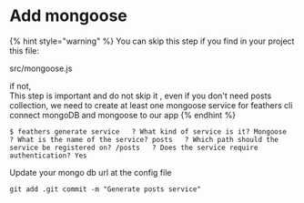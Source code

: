 # Add mongoose

{% hint style="warning" %}
You can skip this step if you  find in your project this file:

src/mongoose.js

 if not,   
This step is important and do not skip it , even if you don't need posts collection, we need to create at least one mongoose service for feathers cli connect mongoDB and mongoose to our app
{% endhint %}

```text
$ feathers generate service   ? What kind of service is it? Mongoose   ? What is the name of the service? posts   ? Which path should the service be registered on? /posts   ? Does the service require authentication? Yes        
```

Update your mongo db url at the config file

```text
git add .git commit -m "Generate posts service"
```

